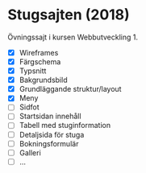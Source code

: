 # Stugsajten (2018)
Övningssajt i kursen Webbutveckling 1.

- [x] Wireframes
- [x] Färgschema
- [x] Typsnitt
- [x] Bakgrundsbild
- [x] Grundläggande struktur/layout
- [x] Meny
- [ ] Sidfot
- [ ] Startsidan innehåll
- [ ] Tabell med stuginformation
- [ ] Detaljsida för stuga
- [ ] Bokningsformulär
- [ ] Galleri
- [ ] ...
